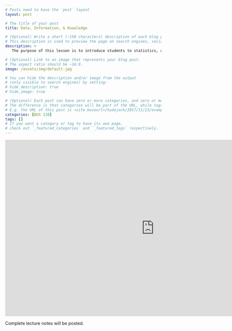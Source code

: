 ```yaml
---
# Posts need to have the `post` layout
layout: post

# The title of your post
title: Data, Information, & Knowledge

# (Optional) Write a short (~150 characters) description of each blog post.
# This description is used to preview the page on search engines, social media, etc.
description: >
   The purpose of this lesson is to introduce students to statistics, a mathematical science involving methods of collecting, organizing and analyzing data in such a way that meaningful conclusions or business knowledge can be drawn from them.

# (Optional) Link to an image that represents your blog post.
# The aspect ratio should be ~16:9.
image: /assets/img/default.jpg

# You can hide the description and/or image from the output
# (only visible to search engines) by setting:
# hide_description: true
# hide_image: true

# (Optional) Each post can have zero or more categories, and zero or more tags.
# The difference is that categories will be part of the URL, while tags will not.
# E.g. the URL of this post is <site.baseurl>/hydejack/2017/11/23/example-content/
categories: [BUS 110]
tags: []
# If you want a category or tag to have its own page,
# check out `_featured_categories` and `_featured_tags` respectively.
---
```


<iframe src="https://docs.google.com/presentation/d/e/2PACX-1vQv1Bee-yEzUVC_9fC889HNtAuNddCLBPRm-cajr0rzGlKCi3u4SX_8NFQ18gH3wIQasLW-C-SuTYi9/embed?start=false&loop=false&delayms=3000" frameborder="0" width="960" height="569" allowfullscreen="true" mozallowfullscreen="true" webkitallowfullscreen="true"></iframe>

Complete lecture notes will be posted.